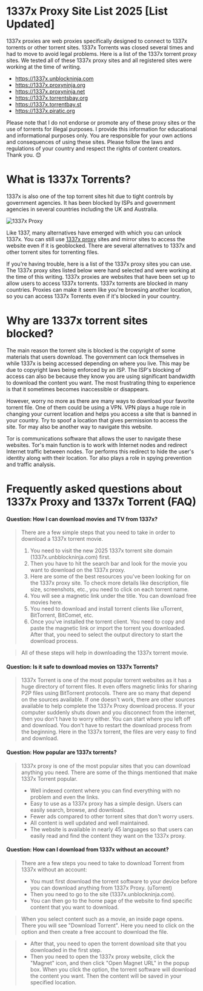 # 1337x Proxy Site List 2025 [List Updated]
1337x proxies are web proxies specifically designed to connect to 1337x torrents or other torrent sites. 1337x Torrents was closed several times and had to move to avoid legal problems.
Here is a list of the 1337x torrent proxy sites. We tested all of these 1337x proxy sites and all registered sites were working at the time of writing.

- https://1337x.unblockninja.com
- https://1337x.proxyninja.org
- https://1337x.proxyninja.net
- https://1337x.torrentsbay.org
- https://1337x.torrentbay.st
- https://1337x.piratic.org



Please note that I do not endorse or promote any of these proxy sites or the use of torrents for illegal purposes. I provide this information for educational and informational purposes only. You are responsible for your own actions and consequences of using these sites. Please follow the laws and regulations of your country and respect the rights of content creators. Thank you. 😊

# What is 1337x Torrents?
1337x is also one of the top torrent sites hit due to tight controls by government agencies. It has been blocked by ISPs and government agencies in several countries including the UK and Australia.

![1337x Proxy](https://github.com/wesharebytes/1337x-Proxy-List/blob/master/1337x_proxy_unblock.jpg)

Like 1337, many alternatives have emerged with which you can unlock 1337x. You can still use [1337x proxy](https://wesharebytes.com/1337x-review-proxy-list-2020/) sites and mirror sites to access the website even if it is geoblocked. There are several alternatives to 1337x and other torrent sites for torrenting files.

If you're having trouble, here is a list of the 1337x proxy sites you can use. The 1337x proxy sites listed below were hand selected and were working at the time of this writing.
1337x proxies are websites that have been set up to allow users to access 1337x torrents. 1337x torrents are blocked in many countries. Proxies can make it seem like you're browsing another location, so you can access 1337x Torrents even if it's blocked in your country.

# Why are 1337x torrent sites blocked?
The main reason the torrent site is blocked is the copyright of some materials that users download. The government can lock themselves in while 1337x is being accessed depending on where you live. This may be due to copyright laws being enforced by an ISP. The ISP's blocking of access can also be because they know you are using significant bandwidth to download the content you want. The most frustrating thing to experience is that it sometimes becomes inaccessible or disappears.

However, worry no more as there are many ways to download your favorite torrent file. One of them could be using a VPN. VPN plays a huge role in changing your current location and helps you access a site that is banned in your country. Try to spoof a location that gives permission to access the site. Tor may also be another way to navigate this website.

Tor is communications software that allows the user to navigate these websites. Tor's main function is to work with Internet nodes and redirect Internet traffic between nodes. Tor performs this redirect to hide the user's identity along with their location. Tor also plays a role in spying prevention and traffic analysis.


# Frequently asked questions about 1337x Proxy and 1337x Torrent (FAQ)
#### Question: How I can download movies and TV from 1337x?
> There are a few simple steps that you need to take in order to download a 1337x torrent movie.
> 1. You need to visit the new 2025 1337x torrent site domain (1337x.unbblockninja.com) first.
> 2. Then you have to hit the search bar and look for the movie you want to download on the 1337x proxy.
> 3. Here are some of the best resources you've been looking for on the 1337x proxy site. To check more details like description, file size, screenshots, etc., you need to click on each torrent name.
> 4. You will see a magnetic link under the title. You can download free movies here.
> 5. You need to download and install torrent clients like uTorrent, BitTorrent, BitComet, etc.
> 6. Once you've installed the torrent client. You need to copy and paste the magnetic link or import the torrent you downloaded. After that, you need to select the output directory to start the download process.

> All of these steps will help in downloading the 1337x torrent movie.

#### Question: Is it safe to download movies on 1337x Torrents?
> 1337x Torrent is one of the most popular torrent websites as it has a huge directory of torrent files. It even offers magnetic links for sharing P2P files using BitTorrent protocols. There are so many that depend on the sources available. If one doesn't work, there are other sources available to help complete the 1337x Proxy download process. If your computer suddenly shuts down and you disconnect from the internet, then you don't have to worry either. You can start where you left off and download. You don't have to restart the download process from the beginning. Here in the 1337x torrent, the files are very easy to find and download.

#### Question: How popular are 1337x torrents?
> 1337x proxy is one of the most popular sites that you can download anything you need. There are some of the things mentioned that make 1337x Torrent popular.
> - Well indexed content where you can find everything with no problem and even the links.
> - Easy to use as a 1337x proxy has a simple design. Users can easily search, browse, and download.
> - Fewer ads compared to other torrent sites that don't worry users.
> - All content is well updated and well maintained.
> - The website is available in nearly 45 languages so that users can easily read and find the content they want on the 1337x proxy.

#### Question: How can I download from 1337x without an account?
> There are a few steps you need to take to download Torrent from 1337x without an account:
> - You must first download the torrent software to your device before you can download anything from 1337x Proxy. (uTorrent)
> - Then you need to go to the site (1337x.unblockninja.com).
> - You can then go to the home page of the website to find specific content that you want to download.

> When you select content such as a movie, an inside page opens. There you will see "Download Torrent". Here you need to click on the option and then create a free account to download the file.

> - After that, you need to open the torrent download site that you downloaded in the first step.
> - Then you need to open the 1337x proxy website, click the "Magnet" icon, and then click "Open Magnet URL" in the popup box. When you click the option, the torrent software will download the content you want. Then the content will be saved in your specified location.
